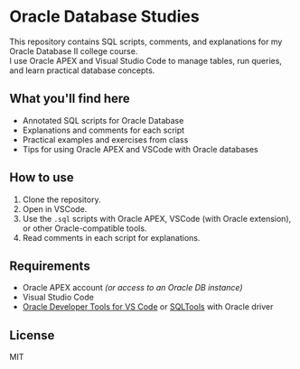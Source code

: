 # Oracle Database Studies

This repository contains SQL scripts, comments, and explanations for my Oracle Database II college course.  
I use Oracle APEX and Visual Studio Code to manage tables, run queries, and learn practical database concepts.

## What you'll find here

- Annotated SQL scripts for Oracle Database
- Explanations and comments for each script
- Practical examples and exercises from class
- Tips for using Oracle APEX and VSCode with Oracle databases

## How to use

1. Clone the repository.
2. Open in VSCode.
3. Use the `.sql` scripts with Oracle APEX, VSCode (with Oracle extension), or other Oracle-compatible tools.
4. Read comments in each script for explanations.

## Requirements

- Oracle APEX account *(or access to an Oracle DB instance)*
- Visual Studio Code
- [Oracle Developer Tools for VS Code](https://marketplace.visualstudio.com/items?itemName=Oracle.oracledevtools) or [SQLTools](https://marketplace.visualstudio.com/items?itemName=mtxr.sqltools) with Oracle driver

## License

MIT
